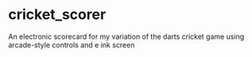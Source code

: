 # cricket_scorer
An electronic scorecard for my variation of the darts cricket game using arcade-style controls and e ink screen
